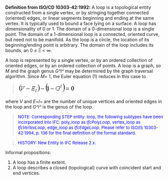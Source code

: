 **Definition from ISO/CD 10303-42:1992:** A loop is a topological entity constructed from a single vertex, or by stringing together connected (oriented) edges, or linear segments beginning and ending at the same vertex. It is typically used to bound a face lying on a surface. A loop has dimensionality of 0 or 1. The domain of a 0-dimensional loop is a single point. The domain of a 1-dimensional loop is a connected, oriented curve, but need not to be manifold. As the loop is a circle, the location of its beginning/ending point is arbitrary. The domain of the loop includes its bounds, an 0 &le; &Xi; &lt; &infin;.

A loop is represented by a single vertex, or by an ordered collection of oriented edges, or by an ordered collection of points. A loop is a graph, so _M_ and the graph genus _G^l^_ may be determined by the graph traversal algorithm. Since _M_= 1, the Euler equation (1) reduces in this case to

> ![Image](figures/IfcLoop-Math1.gif)

where _V_ and _E~l~_ are the number of unique vertices and oriented edges in the loop and _G^l^_ is the genus of the loop.

> <font color="#0000FF" size="-1">NOTE: Corresponding STEP
		entity: loop, the following subtypes have been incorporated into IFC: poly_loop
		as <i>IfcPolyLoop</i>, vertex_loop as <i>IfcVertexLoop</i>, edge_loop as
		<i>IfcEdgeLoop</i>. Please refer to ISO/IS 10303-42:1994, p. 136 for the final
		definition of the formal standard.</font>

> <font color="#0000FF" size="-1">HISTORY: New Entity in IFC Release
		  2.x. </font>
>

Informal propositions:

1. A loop has a finite extent.
2. A loop describes a closed (topological) curve with coincident start and end vertices.